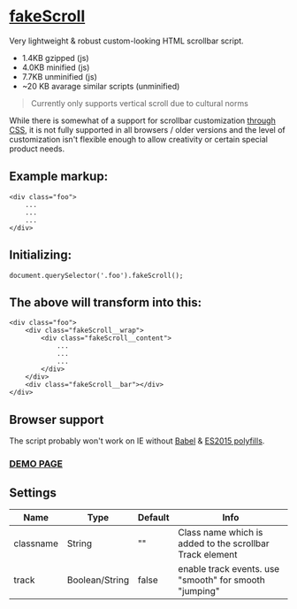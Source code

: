 [fakeScroll](http://yaireo.github.io/fakescroll)
========

Very lightweight & robust custom-looking HTML scrollbar script.

- 1.4KB gzipped (js)
- 4.0KB minified (js)
- 7.7KB unminified (js)
- ~20 KB avarage similar scripts (unminified)

> Currently only supports vertical scroll due to cultural norms

While there is somewhat of a support for scrollbar customization [through CSS](https://atomiks.github.io/30-seconds-of-css/#custom-scrollbar), it is not fully supported
in all browsers / older versions and the level of customization isn't flexible enough to allow creativity or certain special product needs.


## Example markup:

    <div class="foo">
        ...
        ...
        ...
    </div>

## Initializing:

    document.querySelector('.foo').fakeScroll();

## The above will transform into this:

    <div class="foo">
        <div class="fakeScroll__wrap">
            <div class="fakeScroll__content">
                ...
                ...
                ...
            </div>
        </div>
        <div class="fakeScroll__bar"></div>
    </div>

## Browser support

The script probably won't work on IE without [Babel](https://babeljs.io/docs/en/babel-cli) & [ES2015 polyfills](https://github.com/paulmillr/es6-shim).

### [DEMO PAGE](http://yaireo.github.io/fakescroll)

## Settings

Name                | Type            | Default     | Info
------------------- | ----------      | ----------- | --------------------------------------------------------------------------
classname           | String          | ""          | Class name which is added to the scrollbar Track element
track               | Boolean/String  | false       | enable track events. use "smooth" for smooth "jumping"